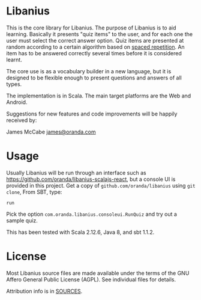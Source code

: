 Libanius
========

This is the core library for Libanius. The purpose of Libanius is to aid learning. Basically it presents "quiz items" to the user, and for each one the user must select the correct answer option. Quiz items are presented at random according to a certain algorithm based on [spaced repetition](http://en.wikipedia.org/wiki/Spaced_repetition). An item has to be answered correctly several times before it is considered learnt.

The core use is as a vocabulary builder in a new language, but it is designed to be flexible enough to present questions and answers of all types.

The implementation is in Scala. The main target platforms are the Web and Android.

Suggestions for new features and code improvements will be happily received by:

James McCabe <james@oranda.com>


Usage
=====

Usually Libanius will be run through an interface such as https://github.com/oranda/libanius-scalajs-react, but a console UI is provided in this project.
Get a copy of `github.com/oranda/libanius` using `git clone`,  From SBT, type:

    run

Pick the option `com.oranda.libanius.consoleui.RunQuiz` and try out a sample quiz.

This has been tested with Scala 2.12.6, Java 8, and sbt 1.1.2.


License
=======

Most Libanius source files are made available under the terms of the GNU Affero General Public License (AGPL).
See individual files for details.

Attribution info is in [SOURCES](SOURCES.md).
